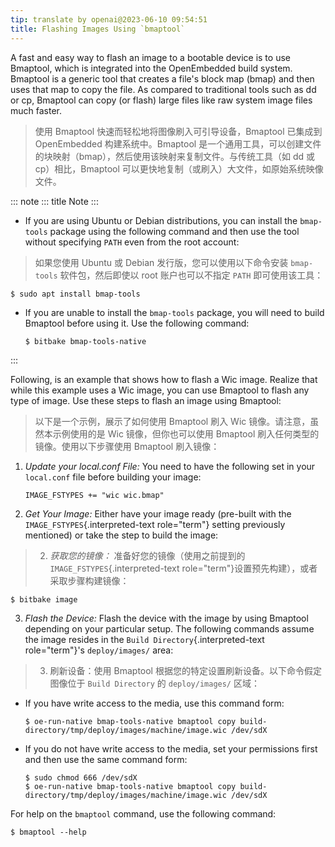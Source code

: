 ```yaml
---
tip: translate by openai@2023-06-10 09:54:51
title: Flashing Images Using `bmaptool`
---
```

A fast and easy way to flash an image to a bootable device is to use Bmaptool, which is integrated into the OpenEmbedded build system. Bmaptool is a generic tool that creates a file\'s block map (bmap) and then uses that map to copy the file. As compared to traditional tools such as dd or cp, Bmaptool can copy (or flash) large files like raw system image files much faster.

> 使用 Bmaptool 快速而轻松地将图像刷入可引导设备，Bmaptool 已集成到 OpenEmbedded 构建系统中。Bmaptool 是一个通用工具，可以创建文件的块映射（bmap），然后使用该映射来复制文件。与传统工具（如 dd 或 cp）相比，Bmaptool 可以更快地复制（或刷入）大文件，如原始系统映像文件。

::: note
::: title
Note
:::

- If you are using Ubuntu or Debian distributions, you can install the `bmap-tools` package using the following command and then use the tool without specifying `PATH` even from the root account:

> 如果您使用 Ubuntu 或 Debian 发行版，您可以使用以下命令安装 `bmap-tools` 软件包，然后即使以 root 账户也可以不指定 `PATH` 即可使用该工具：

```
$ sudo apt install bmap-tools
```

- If you are unable to install the `bmap-tools` package, you will need to build Bmaptool before using it. Use the following command:

  ```
  $ bitbake bmap-tools-native
  ```

:::

Following, is an example that shows how to flash a Wic image. Realize that while this example uses a Wic image, you can use Bmaptool to flash any type of image. Use these steps to flash an image using Bmaptool:

> 以下是一个示例，展示了如何使用 Bmaptool 刷入 Wic 镜像。请注意，虽然本示例使用的是 Wic 镜像，但你也可以使用 Bmaptool 刷入任何类型的镜像。使用以下步骤使用 Bmaptool 刷入镜像：

1. _Update your local.conf File:_ You need to have the following set in your `local.conf` file before building your image:

   ```
   IMAGE_FSTYPES += "wic wic.bmap"
   ```
2. _Get Your Image:_ Either have your image ready (pre-built with the `IMAGE_FSTYPES`{.interpreted-text role="term"} setting previously mentioned) or take the step to build the image:

> 2. _获取您的镜像：_ 准备好您的镜像（使用之前提到的 `IMAGE_FSTYPES`{.interpreted-text role="term"}设置预先构建），或者采取步骤构建镜像：

```
$ bitbake image
```

3. _Flash the Device:_ Flash the device with the image by using Bmaptool depending on your particular setup. The following commands assume the image resides in the `Build Directory`{.interpreted-text role="term"}\'s `deploy/images/` area:

> 3. 刷新设备：使用 Bmaptool 根据您的特定设置刷新设备。以下命令假定图像位于 `Build Directory` 的 `deploy/images/` 区域：

- If you have write access to the media, use this command form:

  ```
  $ oe-run-native bmap-tools-native bmaptool copy build-directory/tmp/deploy/images/machine/image.wic /dev/sdX
  ```
- If you do not have write access to the media, set your permissions first and then use the same command form:

  ```
  $ sudo chmod 666 /dev/sdX
  $ oe-run-native bmap-tools-native bmaptool copy build-directory/tmp/deploy/images/machine/image.wic /dev/sdX
  ```

For help on the `bmaptool` command, use the following command:

```
$ bmaptool --help
```
